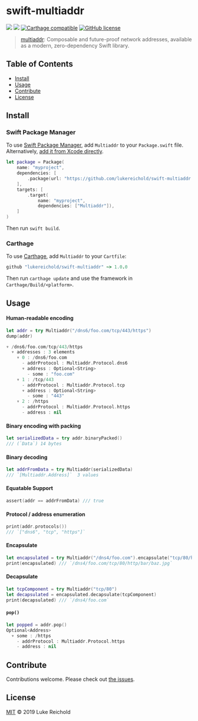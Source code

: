 # swift-multiaddr

[![](https://img.shields.io/endpoint?url=https%3A%2F%2Fswiftpackageindex.com%2Fapi%2Fpackages%2Flukereichold%2Fswift-multiaddr%2Fbadge%3Ftype%3Dswift-versions)](https://swiftpackageindex.com/lukereichold/swift-multiaddr)
[![](https://img.shields.io/endpoint?url=https%3A%2F%2Fswiftpackageindex.com%2Fapi%2Fpackages%2Flukereichold%2Fswift-multiaddr%2Fbadge%3Ftype%3Dplatforms)](https://swiftpackageindex.com/lukereichold/swift-multiaddr)
[![Carthage compatible](https://img.shields.io/badge/Carthage-compatible-4BC51D.svg?style=flat)](https://github.com/Carthage/Carthage) 
[![GitHub license](https://img.shields.io/badge/license-MIT-lightgrey.svg)](https://github.com/lukereichold/swift-multiaddr/blob/master/LICENSE) 

> [multiaddr](https://github.com/multiformats/multiaddr): Composable and future-proof network addresses, available as a modern, zero-dependency Swift library.

## Table of Contents

- [Install](#install)
- [Usage](#usage)
- [Contribute](#contribute)
- [License](#license)

## Install

### Swift Package Manager

To use [Swift Package Manager](https://swift.org/package-manager/), add `Multiaddr` to your `Package.swift` file. Alternatively, [add it from Xcode directly](https://developer.apple.com/documentation/swift_packages/adding_package_dependencies_to_your_app).

```swift
let package = Package(
    name: "myproject",
    dependencies: [
        .package(url: "https://github.com/lukereichold/swift-multiaddr.git", from: "1.0.0"),
    ],
    targets: [
        .target(
            name: "myproject",
            dependencies: ["Multiaddr"]),
    ]
)
```

Then run `swift build`.


### Carthage

To use [Carthage](https://github.com/Carthage/Carthage), add `Multiaddr` to your `Cartfile`:

```ruby
github "lukereichold/swift-multiaddr" ~> 1.0.0
```

Then run `carthage update` and use the framework in `Carthage/Build/<platform>`.


## Usage

#### Human-readable encoding
```swift
let addr = try Multiaddr("/dns6/foo.com/tcp/443/https")
dump(addr)

▿ /dns6/foo.com/tcp/443/https
  ▿ addresses : 3 elements
    ▿ 0 : /dns6/foo.com
      - addrProtocol : Multiaddr.Protocol.dns6
      ▿ address : Optional<String>
        - some : "foo.com"
    ▿ 1 : /tcp/443
      - addrProtocol : Multiaddr.Protocol.tcp
      ▿ address : Optional<String>
        - some : "443"
    ▿ 2 : /https
      - addrProtocol : Multiaddr.Protocol.https
      - address : nil
```

#### Binary encoding with packing
```swift
let serializedData = try addr.binaryPacked()
/// (`Data`) 14 bytes
```

#### Binary decoding
```swift
let addrFromData = try Multiaddr(serializedData)
/// `[Multiaddr.Address]`  3 values
```

#### Equatable Support
```swift
assert(addr == addrFromData) /// true
```

#### Protocol / address enumeration
```swift
print(addr.protocols())
/// `["dns6", "tcp", "https"]`
```

#### Encapsulate
```swift
let encapsulated = try Multiaddr("/dns4/foo.com").encapsulate("tcp/80/http/bar/baz.jpg")
print(encapsulated) /// `/dns4/foo.com/tcp/80/http/bar/baz.jpg`
```

#### Decapsulate
```swift
let tcpComponent = try Multiaddr("tcp/80")
let decapsulated = encapsulated.decapsulate(tcpComponent)
print(decapsulated) /// `/dns4/foo.com`
```

#### `pop()`
```swift
let popped = addr.pop()
Optional<Address>
  ▿ some : /https
    - addrProtocol : Multiaddr.Protocol.https
    - address : nil

```

## Contribute

Contributions welcome. Please check out [the issues](https://github.com/lukereichold/swift-multiaddr/issues).

## License

[MIT](LICENSE) © 2019 Luke Reichold
